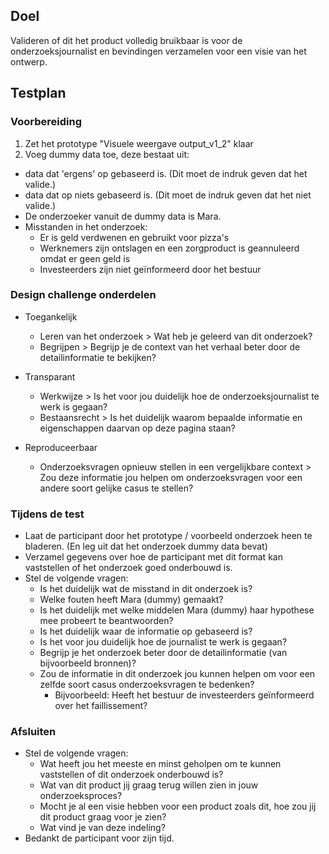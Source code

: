 
## Doel
Valideren of dit het product volledig bruikbaar is voor de onderzoeksjournalist en bevindingen verzamelen voor een visie van het ontwerp.

## Testplan

### Voorbereiding
1. Zet het prototype "Visuele weergave output_v1_2" klaar
2. Voeg dummy data toe, deze bestaat uit:
  * data dat 'ergens' op gebaseerd is. (Dit moet de indruk geven dat het valide.)
  * data dat op niets gebaseerd is. (Dit moet de indruk geven dat het niet valide.)
  * De onderzoeker vanuit de dummy data is Mara.
  * Misstanden in het onderzoek:
    * Er is geld verdwenen en gebruikt voor pizza's
    * Werknemers zijn ontslagen en een zorgproduct is geannuleerd omdat er geen geld is
    * Investeerders zijn niet geïnformeerd door het bestuur


### Design challenge onderdelen

- Toegankelijk
  * Leren van het onderzoek > Wat heb je geleerd van dit onderzoek?
  * Begrijpen > Begrijp je de context van het verhaal beter door de detailinformatie te bekijken?

- Transparant
  * Werkwijze > Is het voor jou duidelijk hoe de onderzoeksjournalist te werk is gegaan?
  * Bestaansrecht > Is het duidelijk waarom bepaalde informatie en eigenschappen daarvan op deze pagina staan?

- Reproduceerbaar
  * Onderzoeksvragen opnieuw stellen in een vergelijkbare context > Zou deze informatie jou helpen om onderzoeksvragen voor een andere soort gelijke casus te stellen?


<!-- 
- Aanvulbaar
  * Het project opnieuw openen > Je hebt een onderzoek gedaan en je komt nu terug. Hoe ga je deze weer terugvinden?
  * Aanpassen > Je moet wat aanpassen.
  * Toevoegen > Gebeurtenis toevoegen aan de lijst met gebeurtenissen.

- Ethische kant van de informatie
  * Exporteren definiëren > Je wil het onderzoek delen in een doorzoekbaar format, maar het is belangrijk dat je bepaalde bronnen niet meestuurt. -->



### Tijdens de test
* Laat de participant door het prototype / voorbeeld onderzoek heen te bladeren. (En leg uit dat het onderzoek dummy data bevat)
* Verzamel gegevens over hoe de participant met dit format kan vaststellen of het onderzoek goed onderbouwd is.
* Stel de volgende vragen:
  * Is het duidelijk wat de misstand in dit onderzoek is?
  * Welke fouten heeft Mara (dummy) gemaakt?
  * Is het duidelijk met welke middelen Mara (dummy) haar hypothese mee probeert te beantwoorden?
  * Is het duidelijk waar de informatie op gebaseerd is?
  * Is het voor jou duidelijk hoe de journalist te werk is gegaan?
  * Begrijp je het onderzoek beter door de detailinformatie (van bijvoorbeeld bronnen)?
  * Zou de informatie in dit onderzoek jou kunnen helpen om voor een zelfde soort casus onderzoeksvragen te bedenken?
    * Bijvoorbeeld: Heeft het bestuur de investeerders geïnformeerd over het faillissement?

### Afsluiten
* Stel de volgende vragen:
  * Wat heeft jou het meeste en minst geholpen om te kunnen vaststellen of dit onderzoek onderbouwd is?
  * Wat van dit product jij graag terug willen zien in jouw onderzoeksproces?
  * Mocht je al een visie hebben voor een product zoals dit, hoe zou jij dit product graag voor je zien?
  * Wat vind je van deze indeling?
* Bedankt de participant voor zijn tijd.

















<!--
  Bewijs:

Prototype 1
  - Toegankelijk
    * Leren van het onderzoek > Is dit leerzaam
    * Begrijpen > Begrijp je de context beter?

  - Transparant
    * Duidelijk welke informatie bij elkaar horen > Is het duidelijk welke informatie bij elkaar hoort?
    * Bestaansrecht > Is het duidelijk waarom deze informatie bestaat en toegevoegd is?

  - Reproduceerbaar
    * Onderzoeksvragen opnieuw stellen > Helpt dit jouw om onderzoeksvragen opnieuw te stellen?

Prototype 2
  - Aanvulbaar
    * Het project opnieuw openen > Je hebt een onderzoek gedaan en je komt nu terug. Hoe ga je deze weer terugvinden?
    * Aanpassen > Je moet wat aanpassen.
    * Toevoegen > Gebeurtenis toevoegen aan de lijst met gebeurtenissen.

  - Ethische kant van de informatie
    * Exporteren definiëren > Je wil het onderzoek delen in een doorzoekbaar format, maar het is belangrijk dat je bepaalde bronnen niet meestuurt.







  - Toegankelijk
  Het product moet het journalistieke onderzoek kunnen uitleggen en doorzoekbaar maken.

  Maar waarom zou je het onderzoek willen uitleggen?
  
  1. Zo dat de onderzoekjournalist er van kan leren. `En waarom wil deze persoon er van leren?`
    * Vanuit je eigen interesse.
    * Vanuit zelfreflectie.
    * Om inspiratie op te doen en beter te worden in het uitvoeren van het journalistieke onderzoek.

  Waarom doorzoekbaar?
  * Doorzoekbaarheid geeft de mogelijkheid om sneller bij de detailinformatie te komen. Dit bespaard tijd en helpt om de context beter te begrijpen.
    * Waarom is detailinformatie nodig? Om de context beter te begrijpen.
    * De gebruiker kan tijdbesparen door om bij detail informatie te komen. 
    

    * Verborgen informatie ???
    * Gemiste details ???
    * Patronen ???
    * Om de efficiëntie van de leesbaarheid te verbeteren.
    * Om een overzicht te houden welke onderdelen bij elkaar houden.
    * Om informatie terug te vinden.

    

  De lezer in geïnteresseerd in hoe het

  - Transparant
    Het product moet er voor zorgen dat de juiste informatie bij elkaar komt te staan en dat de informatie compleet wordt.

 -->




